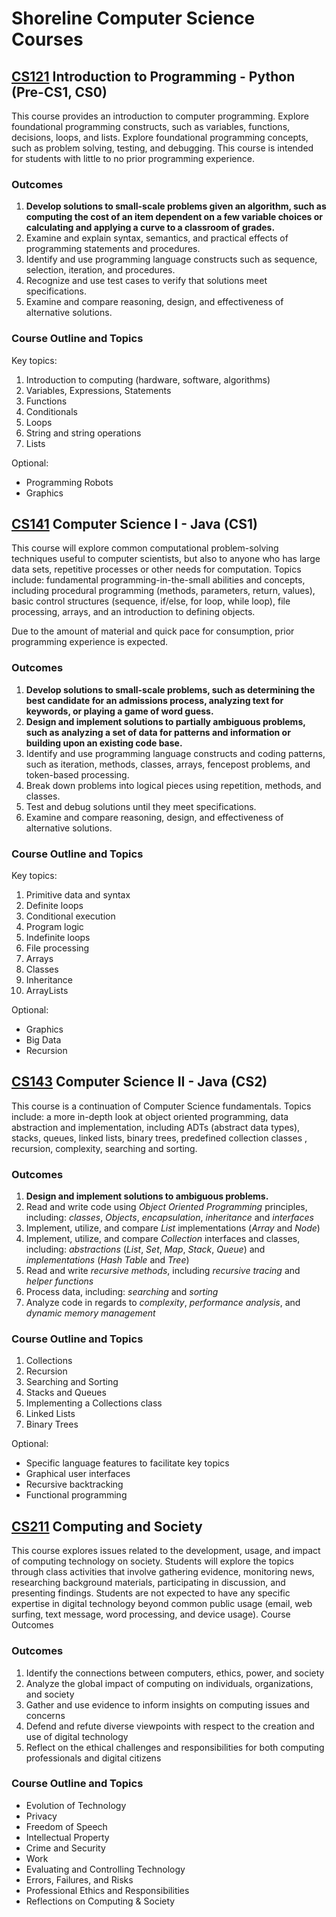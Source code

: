 # Shoreline Computer Science Courses

## [CS121](121/) Introduction to Programming - Python (Pre-CS1, CS0)
This course provides an introduction to computer programming. Explore foundational programming constructs, such as variables, functions, decisions, loops, and lists. Explore foundational programming concepts, such as problem solving, testing, and debugging. This course is intended for students with little to no prior programming experience.

### Outcomes
1. **Develop solutions to small-scale problems given an algorithm, such as computing the cost of an item dependent on a few variable choices or calculating and applying a curve to a classroom of grades.**
1. Examine and explain syntax, semantics, and practical effects of programming statements and procedures.
1. Identify and use programming language constructs such as sequence, selection, iteration, and procedures.
1. Recognize and use test cases to verify that solutions meet specifications.
1. Examine and compare reasoning, design, and effectiveness of alternative solutions.

### Course Outline and Topics
Key topics:
1. Introduction to computing (hardware, software, algorithms)
1. Variables, Expressions, Statements
1. Functions
1. Conditionals
1. Loops
1. String and string operations
1. Lists

Optional:
- Programming Robots
- Graphics

## [CS141](141/) Computer Science I - Java (CS1)
This course will explore common computational problem-solving techniques useful to computer scientists, but also to anyone who has large data sets, repetitive processes or other needs for computation. Topics include: fundamental programming-in-the-small abilities and concepts, including procedural programming (methods, parameters, return, values), basic control structures (sequence, if/else, for loop, while loop), file processing, arrays, and an introduction to defining objects.

Due to the amount of material and quick pace for consumption, prior programming experience is expected.

### Outcomes
1. **Develop solutions to small-scale problems, such as determining the best candidate for an admissions process, analyzing text for keywords, or playing a game of word guess.**
1. **Design and implement solutions to partially ambiguous problems, such as analyzing a set of data for patterns and information or building upon an existing code base.**
1. Identify and use programming language constructs and coding patterns, such as iteration, methods, classes, arrays, fencepost problems, and token-based processing.
1. Break down problems into logical pieces using repetition, methods, and classes.
1. Test and debug solutions until they meet specifications.
1. Examine and compare reasoning, design, and effectiveness of alternative solutions.

### Course Outline and Topics
Key topics:
1. Primitive data and syntax
1. Definite loops
1. Conditional execution
1. Program logic
1. Indefinite loops
1. File processing
1. Arrays
1. Classes
1. Inheritance
1. ArrayLists

Optional:
- Graphics
- Big Data
- Recursion

## [CS143](143/) Computer Science II - Java (CS2)
This course is a continuation of Computer Science fundamentals. Topics include: a more in-depth look at object oriented programming, data abstraction and implementation, including ADTs (abstract data types), stacks, queues, linked lists, binary trees, predefined collection classes , recursion, complexity, searching and sorting.

### Outcomes
1. **Design and implement solutions to ambiguous problems.**
1. Read and write code using _Object Oriented Programming_ principles, including: _classes_, _Objects_, _encapsulation_, _inheritance_ and _interfaces_
1. Implement, utilize, and compare _List_ implementations (_Array_ and _Node_)
1. Implement, utilize, and compare _Collection_ interfaces and classes, including: _abstractions_ (_List_, _Set_, _Map_, _Stack_, _Queue_) and _implementations_ (_Hash Table_ and _Tree_)
1. Read and write _recursive methods_, including _recursive tracing_ and _helper functions_
1. Process data, including: _searching_ and _sorting_
1. Analyze code in regards to _complexity_, _performance analysis_, and _dynamic memory management_

### Course Outline and Topics
1. Collections
1. Recursion
1. Searching and Sorting
1. Stacks and Queues
1. Implementing a Collections class
1. Linked Lists
1. Binary Trees

Optional:
- Specific language features to facilitate key topics
- Graphical user interfaces
- Recursive backtracking
- Functional programming

## [CS211](211/) Computing and Society
This course explores issues related to the development, usage, and impact of computing technology on society. Students will explore the topics through class activities that involve gathering evidence, monitoring news, researching background materials, participating in discussion, and presenting findings. Students are not expected to have any specific expertise in digital technology beyond common public usage (email, web surfing, text message, word processing, and device usage).
Course Outcomes

### Outcomes
1. Identify the connections between computers, ethics, power, and society
1. Analyze the global impact of computing on individuals, organizations, and society
1. Gather and use evidence to inform insights on computing issues and concerns
1. Defend and refute diverse viewpoints with respect to the creation and use of digital technology
1. Reflect on the ethical challenges and responsibilities for both computing professionals and digital citizens

### Course Outline and Topics
-	Evolution of Technology
-	Privacy
-	Freedom of Speech
-	Intellectual Property
-	Crime and Security
-	Work
-	Evaluating and Controlling Technology
-	Errors, Failures, and Risks
-	Professional Ethics and Responsibilities
- Reflections on Computing & Society
